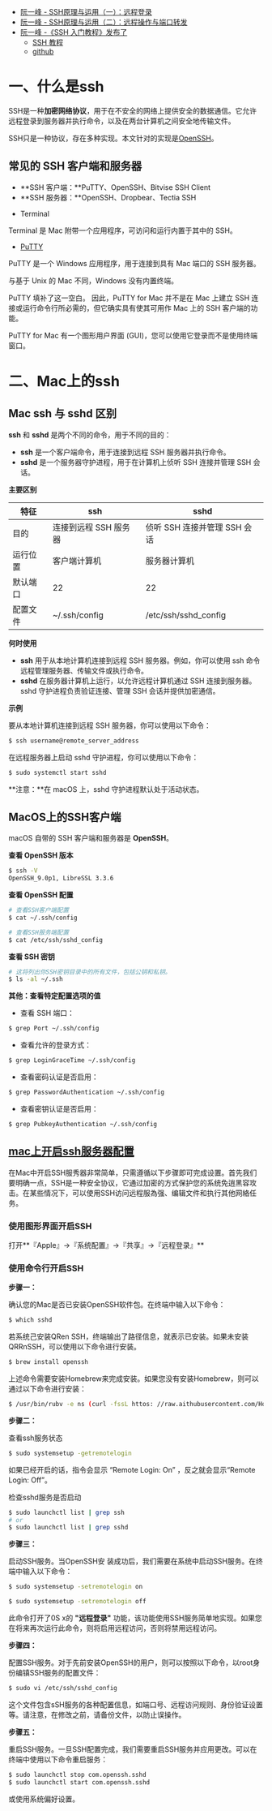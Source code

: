 * [阮一峰 - SSH原理与运用（一）：远程登录](https://www.ruanyifeng.com/blog/2011/12/ssh_remote_login.html)
* [阮一峰 - SSH原理与运用（二）：远程操作与端口转发](https://www.ruanyifeng.com/blog/2011/12/ssh_port_forwarding.html)
* [阮一峰 -《SSH 入门教程》发布了](https://www.ruanyifeng.com/blog/2020/12/ssh-tutorial.html)
    * [SSH 教程](https://wangdoc.com/ssh/)
    * [github](https://github.com/wangdoc/ssh-tutorial)



# 一、什么是ssh

SSH是一种**加密网络协议**，用于在不安全的网络上提供安全的数据通信。它允许远程登录到服务器并执行命令，以及在两台计算机之间安全地传输文件。

SSH只是一种协议，存在多种实现。本文针对的实现是[OpenSSH](http://www.openssh.com/)。



## 常见的 SSH 客户端和服务器

- **SSH 客户端：**PuTTY、OpenSSH、Bitvise SSH Client
- **SSH 服务器：**OpenSSH、Dropbear、Tectia SSH



* Terminal

Terminal 是 Mac 附带一个应用程序，可访问和运行内置于其中的 SSH。

* [PuTTY](https://www.ssh.com/academy/ssh/putty/mac)

PuTTY 是一个 Windows 应用程序，用于连接到具有 Mac 端口的 SSH 服务器。

与基于 Unix 的 Mac 不同，Windows 没有内置终端。

PuTTY 填补了这一空白。 因此，PuTTY for Mac 并不是在 Mac 上建立 SSH 连接或运行命令行所必需的，但它确实具有使其可用作 Mac 上的 SSH 客户端的功能。

PuTTY for Mac 有一个图形用户界面 (GUI)，您可以使用它登录而不是使用终端窗口。



# 二、Mac上的ssh

## Mac ssh 与 sshd 区别

**ssh** 和 **sshd** 是两个不同的命令，用于不同的目的：

- **ssh** 是一个客户端命令，用于连接到远程 SSH 服务器并执行命令。
- **sshd** 是一个服务器守护进程，用于在计算机上侦听 SSH 连接并管理 SSH 会话。

**主要区别**

| 特征     | ssh                   | sshd                         |
| -------- | --------------------- | ---------------------------- |
| 目的     | 连接到远程 SSH 服务器 | 侦听 SSH 连接并管理 SSH 会话 |
| 运行位置 | 客户端计算机          | 服务器计算机                 |
| 默认端口 | 22                    | 22                           |
| 配置文件 | ~/.ssh/config         | /etc/ssh/sshd_config         |

**何时使用**

- **ssh** 用于从本地计算机连接到远程 SSH 服务器。例如，你可以使用 ssh 命令远程管理服务器、传输文件或执行命令。
- **sshd** 在服务器计算机上运行，以允许远程计算机通过 SSH 连接到服务器。sshd 守护进程负责验证连接、管理 SSH 会话并提供加密通信。

**示例**

要从本地计算机连接到远程 SSH 服务器，你可以使用以下命令：

```sh
$ ssh username@remote_server_address
```

在远程服务器上启动 sshd 守护进程，你可以使用以下命令：

```sh
$ sudo systemctl start sshd
```

**注意：**在 macOS 上，sshd 守护进程默认处于活动状态。



## MacOS上的SSH客户端

macOS 自带的 SSH 客户端和服务器是 **OpenSSH**。

**查看 OpenSSH 版本**

```sh
$ ssh -V
OpenSSH_9.0p1, LibreSSL 3.3.6
```

**查看 OpenSSH 配置**

```sh
# 查看SSH客户端配置
$ cat ~/.ssh/config

# 查看SSH服务端配置
$ cat /etc/ssh/sshd_config
```

**查看 SSH 密钥**

```sh
# 这将列出你SSH密钥目录中的所有文件，包括公钥和私钥。
$ ls -al ~/.ssh
```

**其他：查看特定配置选项的值**

- 查看 SSH 端口：

```sh
$ grep Port ~/.ssh/config
```

- 查看允许的登录方式：

```sh
$ grep LoginGraceTime ~/.ssh/config
```

- 查看密码认证是否启用：

```sh
$ grep PasswordAuthentication ~/.ssh/config
```

- 查看密钥认证是否启用：

```sh
$ grep PubkeyAuthentication ~/.ssh/config
```



## [mac上开启ssh服务器配置](https://www.volcengine.com/theme/1458727-M-7-1)

在Mac中开启SSH服秀器非常简单，只需遵循以下步骤即可完成设置。首先我们要明确一点，SSH是一种安全协议，它通过加密的方式保护您的系统免逍黑容攻击。在某些情况下，可以使用SSH访问远程服為强、编辑文件和执行其他网絡任务。



### 使用图形界面开启SSH

打开**『Apple』->『系统配置』->『共享』->『远程登录』**



### 使用命令行开启SSH

**步骤一：**

确认您的Mac是否已安装OpenSSH软件包。在终端中输入以下命令：

```sh
$ which sshd
```

若系统己安装QRen SSH，终端输出了路径信息，就表示已安装。如果未安装QRRnSSH，可以使用以下命令进行安装。

```sh
$ brew install openssh
```

上述命令需要安装Homebrew来完成安装。如果您没有安装Homebrew，则可以通过以下命令进行安装：

```sh
$ /usr/bin/rubv -e ns (curl -fssL httos: //raw.aithubusercontent.com/Homebrewf install/master/instaly"
```

**步骤二：**

查看ssh服务状态

```sh
$ sudo systemsetup -getremotelogin
```

如果已经开启的话，指令会显示 “Remote Login: On” ，反之就会显示“Remote Login: Off”。



检查sshd服务是否启动

```sh
$ sudo launchctl list | grep ssh
# or
$ sudo launchctl list | grep sshd
```



**步骤三：**

启动SSH服务。当OpenSSH安 装成功后，我们需要在系统中启动SSH服务。在终端中输入以下命令：

```sh
$ sudo systemsetup -setremotelogin on

$ sudo systemsetup -setremotelogin off
```

此命令打开了0S x的 **"远程登录"** 功能，该功能使用SSH服务简单地实现。如果您在将来再次运行此命令，则将启用远程访问，否则将禁用远程访问。

**步骤四：**

配置SSH服务。对于先前安装OpenSSH的用户，则可以按照以下命令，以root身份编镇SSH服务的配置文件：

```sh
$ sudo vi /etc/ssh/sshd_config
```

这个文件包含sSH服务的各种配置信息，如端口号、远程访问规则、身份验证设置等。请注意，在修改之前，请备份文件，以防止误操作。

**步骤五：**

重启SSH服务。一旦SSH配置完成，我们需要重启SSH服务并应用更改。可以在终端中使用以下命令重启服务：

```sh
$ sudo launchctl stop com.openssh.sshd
$ sudo launchctl start com.openssh.sshd
```

或使用系统偏好设置。






























